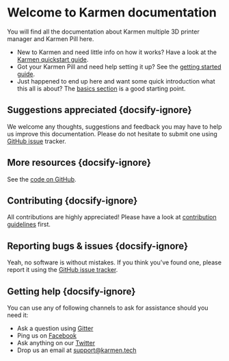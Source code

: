 # Welcome to Karmen documentation

You will find all the documentation about Karmen multiple 3D printer manager and
Karmen Pill here.

* New to Karmen and need little info on how it works? Have a look at the [Karmen quickstart
guide](old/quickstart.md).
* Got your Karmen Pill and need help setting it up? See the [getting started
guide](old/pill-getting-started.md).
* Just happened to end up here and want some quick introduction what this all is
  about? The [basics section](old/about-karmen.md) is a good starting point.

## Suggestions appreciated {docsify-ignore}

We welcome any thoughts, suggestions and feedback you may have to help us improve this documentation. Please do not hesitate
to submit one using [GitHub issue](https://github.com/fragaria/karmen-docs/issues/new) tracker.

## More resources {docsify-ignore}

See the [code on GitHub](https://github.com/fragaria/karmen).

## Contributing {docsify-ignore}

All contributions are highly appreciated! Please have a look at [contribution
guidelines](https://github.com/fragaria/karmen/blob/master/CONTRIBUTING.md)
first.

## Reporting bugs & issues {docsify-ignore}

Yeah, no software is without mistakes. If you think you've found one, please report it
using the [GitHub issue tracker](https://github.com/fragaria/karmen/issues/new).

## Getting help {docsify-ignore}

You can use any of following channels to ask for assistance should you need it:

- Ask a question using [Gitter](https://gitter.im/fragaria/karmen)
- Ping us on [Facebook](https://www.facebook.com/karmen3D/)
- Ask anything on our [Twitter](https://twitter.com/karmen3d)
- Drop us an email at [support@karmen.tech](mailto:support@karmen.tech)
